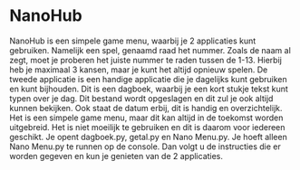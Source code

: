 # NanoHub
NanoHub is een simpele game menu, waarbij je 2 applicaties kunt gebruiken.
Namelijk een spel, genaamd raad het nummer. Zoals de naam al zegt, moet je proberen het juiste nummer te raden tussen de 1-13. Hierbij heb je maximaal 3 kansen, maar je kunt het altijd opnieuw spelen. 
De tweede applicatie is een handige applicatie die je dagelijks kunt gebruiken en kunt bijhouden. Dit is een dagboek, waarbij je een kort stukje tekst kunt typen over je dag. Dit bestand wordt opgeslagen en dit zul je ook altijd kunnen bekijken. Ook staat de datum erbij, dit is handig en overzichtelijk. 
Het is een simpele game menu, maar dit kan altijd in de toekomst worden uitgebreid. Het is niet moeilijk te gebruiken en dit is daarom voor iedereen geschikt. 
Je opent dagboek.py, getal.py en Nano Menu.py.
Je hoeft alleen Nano Menu.py te runnen op de console. 
Dan volgt u de instructies die er worden gegeven en kun je genieten van de 2 applicaties.
